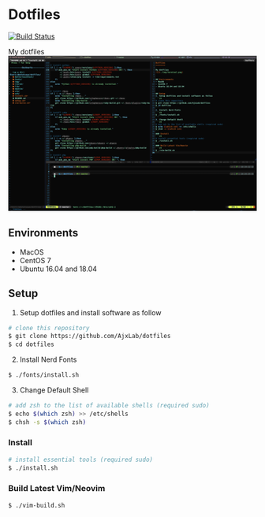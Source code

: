 Dotfiles
========

[![Build Status](https://api.travis-ci.org/AjxLab/dotfiles.svg?branch=master)](https://travis-ci.org/AjxLab/dotfiles)

My dotfiles
![](./img/terminal.png)


## Environments
- MacOS
- CentOS 7
- Ubuntu 16.04 and 18.04


## Setup
1. Setup dotfiles and install software as follow
```sh
# clone this repository
$ git clone https://github.com/AjxLab/dotfiles
$ cd dotfiles
```
2. Install Nerd Fonts
```sh
$ ./fonts/install.sh
```
3. Change Default Shell
```sh
# add zsh to the list of available shells (required sudo)
$ echo $(which zsh) >> /etc/shells
$ chsh -s $(which zsh)
```
### Install
```sh
# install essential tools (required sudo)
$ ./install.sh
```
### Build Latest Vim/Neovim
```sh
$ ./vim-build.sh
```
